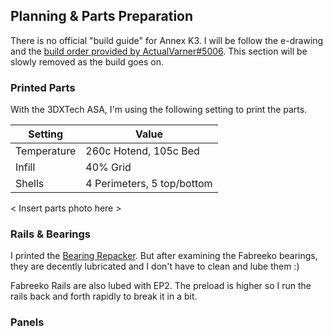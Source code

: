 
## Planning & Parts Preparation

There is no official "build guide" for Annex K3.  I will be follow the e-drawing and the [build order provided by ActualVarner#5006](https://discord.com/channels/641407187004030997/852302000834084924/916480019998584843).  This section will be slowly removed as the build goes on.

### Printed Parts

With the 3DXTech ASA, I'm using the following setting to print the parts.

| Setting  | Value |
| ------------- | ------------- |
| Temperature | 260c Hotend, 105c Bed  |
| Infill  | 40% Grid |
| Shells | 4 Perimeters, 5 top/bottom |

< Insert parts photo here >

### Rails & Bearings

I printed the [Bearing Repacker](https://github.com/Annex-Engineering/Misc_Designs/tree/master/Bearing_Repacker).  But after examining the Fabreeko bearings, they are decently lubricated and I don't have to clean and lube them :)  

Fabreeko Rails are also lubed with EP2.  The preload is higher so I run the rails back and forth rapidly to break it in a bit.

### Panels 


